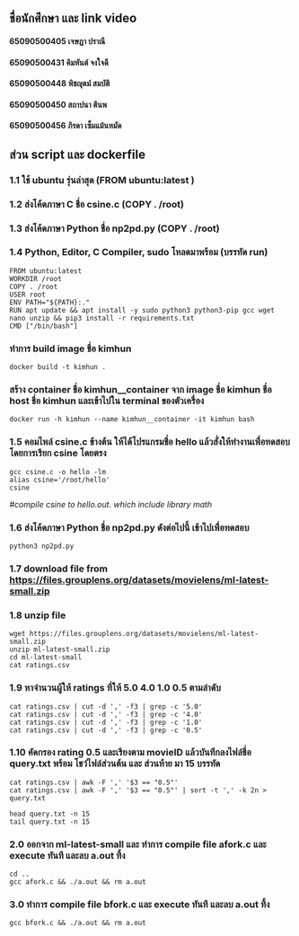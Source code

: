 <!-- COMMAND LISTS --> 
## ชื่อนักศึกษา และ link video
#### 65090500405    เจษฎา    ปราณี
#### 65090500431    คิมหันต์    จงใจดี
#### 65090500448    พิชญุตม์    สมบัติ
#### 65090500450    สถาปนา    ตินพ
#### 65090500456    ภิรดา     เซ็มแม้นหมัด

## ส่วน script และ dockerfile
### 1.1 ใช้ ubuntu รุ่นล่าสุด (FROM ubuntu:latest )
### 1.2 ส่งโค้ดภาษา C ชื่อ csine.c (COPY . /root)
### 1.3 ส่งโค้ดภาษา Python ชื่อ np2pd.py (COPY . /root)
### 1.4 Python, Editor, C Compiler, sudo โหลดมาพร้อม (บรรทัด run)
```
FROM ubuntu:latest 
WORKDIR /root
COPY . /root
USER root
ENV PATH="${PATH}:."
RUN apt update && apt install -y sudo python3 python3-pip gcc wget nano unzip && pip3 install -r requirements.txt
CMD ["/bin/bash"]
```

### ทำการ build image ชื่อ kimhun
```
docker build -t kimhun .
```

### สร้าง container ชื่อ kimhun__container จาก image ชื่อ kimhun ชื่อ host ชื่อ kimhun และเข้าไปใน terminal ของตัวเครื่อง
```
docker run -h kimhun --name kimhun__container -it kimhun bash
```

### 1.5 คอมไพล์ csine.c ข้างต้น ให้ได้โปรแกรมชื่อ hello แล้วสั่งให้ทํางานเพื่อทดสอบ โดยการเรียก csine โดยตรง
```
gcc csine.c -o hello -lm
alias csine='/root/hello'
csine
```
_#compile csine to hello.out. which include library math_<br />


### 1.6 ส่งโค้ดภาษา Python ชื่อ np2pd.py ดังต่อไปนี้ เข้าไปเพื่อทดสอบ
```
python3 np2pd.py
```
### 1.7 download file from https://files.grouplens.org/datasets/movielens/ml-latest-small.zip 
### 1.8 unzip file
```
wget https://files.grouplens.org/datasets/movielens/ml-latest-small.zip
unzip ml-latest-small.zip
cd ml-latest-small
cat ratings.csv
```
### 1.9 หาจำนวนผู้ให้ ratings ที่ให้ 5.0 4.0 1.0 0.5 ตามลำดับ
```
cat ratings.csv | cut -d ',' -f3 | grep -c '5.0'
cat ratings.csv | cut -d ',' -f3 | grep -c '4.0'
cat ratings.csv | cut -d ',' -f3 | grep -c '1.0'
cat ratings.csv | cut -d ',' -f3 | grep -c '0.5'
```
### 1.10 คัดกรอง rating 0.5 และเรียงตาม movieID แล้วบันทึกลงไฟล์ชื่อ query.txt พร้อม โชว์ไฟล์ส่วนต้น และ ส่วนท้าย มา 15 บรรทัด
```
cat ratings.csv | awk -F ',' '$3 == "0.5"'
cat ratings.csv | awk -F ',' '$3 == "0.5"' | sort -t ',' -k 2n > query.txt

head query.txt -n 15
tail query.txt -n 15
```
### 2.0 ออกจาก ml-latest-small และ ทำการ compile file afork.c และ execute ทันที และลบ a.out ทิ้ง
```
cd ..
gcc afork.c && ./a.out && rm a.out
```
### 3.0 ทำการ compile file bfork.c และ execute ทันที และลบ a.out ทิ้ง
```
gcc bfork.c && ./a.out && rm a.out
```
